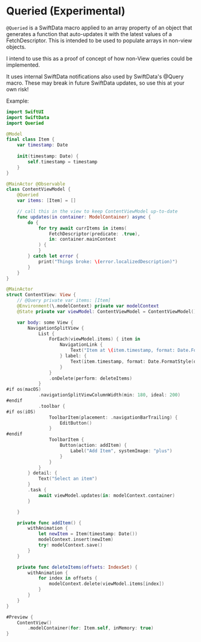 # Queried (Experimental)

`@Queried` is a SwiftData macro applied to an array property of an object that generates a function that auto-updates it with the latest values of a FetchDescriptor. This is intended to be used to populate arrays in non-view objects.

I intend to use this as a proof of concept of how non-View queries could be implemented. 

It uses internal SwiftData notifications also used by SwiftData's @Query macro. These may break in future SwiftData updates, so use this at your own risk!

Example:

```swift
import SwiftUI
import SwiftData
import Queried

@Model
final class Item {
    var timestamp: Date
    
    init(timestamp: Date) {
        self.timestamp = timestamp
    }
}

@MainActor @Observable
class ContentViewModel {
    @Queried
    var items: [Item] = []

    // call this in the view to keep ContentViewModel up-to-date
    func updates(in container: ModelContainer) async {
        do {
            for try await currItems in items(
                FetchDescriptor(predicate: .true),
                in: container.mainContext
            ) {
            }
        } catch let error {
            print("Things broke: \(error.localizedDescription)")
        }
    }
}

@MainActor
struct ContentView: View {
    // @Query private var items: [Item]
    @Environment(\.modelContext) private var modelContext
    @State private var viewModel: ContentViewModel = ContentViewModel()

    var body: some View {
        NavigationSplitView {
            List {
                ForEach(viewModel.items) { item in
                    NavigationLink {
                        Text("Item at \(item.timestamp, format: Date.FormatStyle(date: .numeric, time: .standard))")
                    } label: {
                        Text(item.timestamp, format: Date.FormatStyle(date: .numeric, time: .standard))
                    }
                }
                .onDelete(perform: deleteItems)
            }
#if os(macOS)
            .navigationSplitViewColumnWidth(min: 180, ideal: 200)
#endif
            .toolbar {
#if os(iOS)
                ToolbarItem(placement: .navigationBarTrailing) {
                    EditButton()
                }
#endif
                ToolbarItem {
                    Button(action: addItem) {
                        Label("Add Item", systemImage: "plus")
                    }
                }
            }
        } detail: {
            Text("Select an item")
        }
        .task {
            await viewModel.updates(in: modelContext.container)
        }

    }

    private func addItem() {
        withAnimation {
            let newItem = Item(timestamp: Date())
            modelContext.insert(newItem)
            try! modelContext.save()
        }
    }

    private func deleteItems(offsets: IndexSet) {
        withAnimation {
            for index in offsets {
                modelContext.delete(viewModel.items[index])
            }
        }
    }
}

#Preview {
    ContentView()
        .modelContainer(for: Item.self, inMemory: true)
}
```
